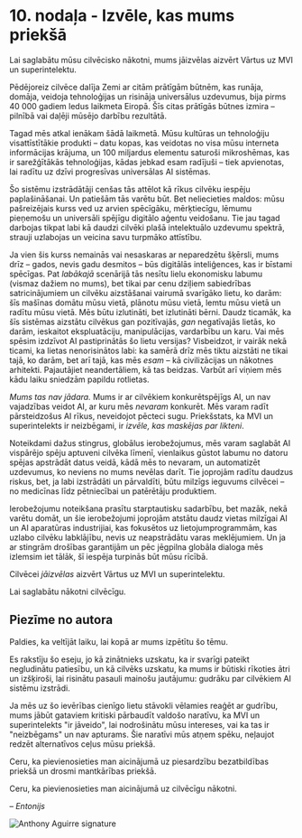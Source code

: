 # 10. nodaļa - Izvēle, kas mums priekšā

Lai saglabātu mūsu cilvēcisko nākotni, mums jāizvēlas aizvērt Vārtus uz MVI un superintelektu.

Pēdējoreiz cilvēce dalīja Zemi ar citām prātīgām būtnēm, kas runāja, domāja, veidoja tehnoloģijas un risināja universālus uzdevumus, bija pirms 40 000 gadiem ledus laikmeta Eiropā. Šīs citas prātīgās būtnes izmira – pilnībā vai daļēji mūsējo darbību rezultātā.

Tagad mēs atkal ienākam šādā laikmetā. Mūsu kultūras un tehnoloģiju visattīstītākie produkti – datu kopas, kas veidotas no visa mūsu interneta informācijas krājuma, un 100 miljardus elementu saturoši mikroshēmas, kas ir sarežģītākās tehnoloģijas, kādas jebkad esam radījuši – tiek apvienotas, lai radītu uz dzīvi progresīvas universālas AI sistēmas.

Šo sistēmu izstrādātāji cenšas tās attēlot kā rīkus cilvēku iespēju paplašināšanai. Un patiešām tās varētu būt. Bet neliecieties maldos: mūsu pašreizējais kurss ved uz arvien spēcīgāku, mērķtiecīgu, lēmumu pieņemošu un universāli spējīgu digitālo aģentu veidošanu. Tie jau tagad darbojas tikpat labi kā daudzi cilvēki plašā intelektuālo uzdevumu spektrā, strauji uzlabojas un veicina savu turpmāko attīstību.

Ja vien šis kurss nemainās vai nesaskaras ar neparedzētu šķērsli, mums drīz – gados, nevis gadu desmitos – būs digitālās inteliģences, kas ir bīstami spēcīgas. Pat *labākajā* scenārijā tās nesītu lielu ekonomisku labumu (vismaz dažiem no mums), bet tikai par cenu dziļiem sabiedrības satricinājumiem un cilvēku aizstāšanai vairumā svarīgāko lietu, ko darām: šīs mašīnas domātu mūsu vietā, plānotu mūsu vietā, lemtu mūsu vietā un radītu mūsu vietā. Mēs būtu izlutināti, bet izlutināti bērni. Daudz ticamāk, ka šīs sistēmas aizstātu cilvēkus gan pozitīvajās, *gan* negatīvajās lietās, ko darām, ieskaitot ekspluatāciju, manipulācijas, vardarbību un karu. Vai mēs spēsim izdzīvot AI pastiprinātās šo lietu versijas? Visbeidzot, ir vairāk nekā ticami, ka lietas nenorisinātos labi: ka samērā drīz mēs tiktu aizstāti ne tikai tajā, ko darām, bet arī tajā, kas mēs *esam* – kā civilizācijas un nākotnes arhitekti. Pajautājiet neandertāliem, kā tas beidzas. Varbūt arī viņiem mēs kādu laiku sniedzām papildu rotlietas.

*Mums tas nav jādara.* Mums ir ar cilvēkiem konkurētspējīgs AI, un nav vajadzības veidot AI, ar kuru mēs *nevaram* konkurēt. Mēs varam radīt pārsteidzošus AI rīkus, neveidojot pēcteci sugu. Priekšstats, ka MVI un superintelekts ir neizbēgami, ir *izvēle, kas maskējas par likteni*.

Noteikdami dažus stingrus, globālus ierobežojumus, mēs varam saglabāt AI vispārējo spēju aptuveni cilvēka līmenī, vienlaikus gūstot labumu no datoru spējas apstrādāt datus veidā, kādā mēs to nevaram, un automatizēt uzdevumus, ko neviens no mums nevēlas darīt. Tie joprojām radītu daudzus riskus, bet, ja labi izstrādāti un pārvaldīti, būtu milzīgs ieguvums cilvēcei – no medicīnas līdz pētniecībai un patērētāju produktiem.

Ierobežojumu noteikšana prasītu starptautisku sadarbību, bet mazāk, nekā varētu domāt, un šie ierobežojumi joprojām atstātu daudz vietas milzīgai AI un AI aparatūras industrijiai, kas fokusētos uz lietojumprogrammām, kas uzlabo cilvēku labklājību, nevis uz neapstrādātu varas meklējumiem. Un ja ar stingrām drošības garantijām un pēc jēgpilna globāla dialoga mēs izlemsim iet tālāk, šī iespēja turpinās būt mūsu rīcībā.

Cilvēcei *jāizvēlas* aizvērt Vārtus uz MVI un superintelektu.

Lai saglabātu nākotni cilvēcīgu.

## Piezīme no autora

Paldies, ka veltījāt laiku, lai kopā ar mums izpētītu šo tēmu.

Es rakstīju šo eseju, jo kā zinātnieks uzskatu, ka ir svarīgi pateikt negludinātu patiesību, un kā cilvēks uzskatu, ka mums ir būtiski rīkoties ātri un izšķiroši, lai risinātu pasauli mainošu jautājumu: gudrāku par cilvēkiem AI sistēmu izstrādi.

Ja mēs uz šo ievērības cienīgo lietu stāvokli vēlamies reaģēt ar gudrību, mums jābūt gataviem kritiski pārbaudīt valdošo naratīvu, ka MVI un superintelekts "ir jāveido", lai nodrošinātu mūsu intereses, vai ka tas ir "neizbēgams" un nav apturams. Šie naratīvi mūs atņem spēku, neļaujot redzēt alternatīvos ceļus mūsu priekšā.

Ceru, ka pievienosieties man aicinājumā uz piesardzību bezatbildības priekšā un drosmi mantkārības priekšā.

Ceru, ka pievienosieties man aicinājumā uz cilvēcīgu nākotni.

*– Entonijs*

![Anthony Aguirre signature](https://keepthefuturehuman.ai/essay/_next/image?url=https%3A%2F%2Fkeepthefuturehuman.ai%2Fwp-content%2Fuploads%2F2025%2F02%2FAnthony-Aguirre-signature-300x84.png&w=3840&q=75)